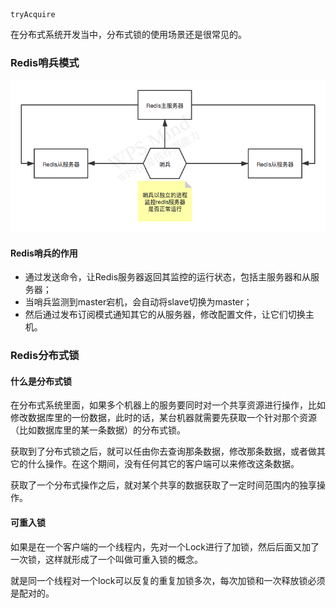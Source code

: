 ```
tryAcquire
```

在分布式系统开发当中，分布式锁的使用场景还是很常见的。

### Redis哨兵模式

![Redis哨兵](Redis分布式锁.assets/Redis哨兵.png)

#### Redis哨兵的作用

- 通过发送命令，让Redis服务器返回其监控的运行状态，包括主服务器和从服务器；
- 当哨兵监测到master宕机，会自动将slave切换为master；
- 然后通过发布订阅模式通知其它的从服务器，修改配置文件，让它们切换主机。

### Redis分布式锁

#### 什么是分布式锁

在分布式系统里面，如果多个机器上的服务要同时对一个共享资源进行操作，比如修改数据库里的一份数据，此时的话，某台机器就需要先获取一个针对那个资源（比如数据库里的某一条数据）的分布式锁。

获取到了分布式锁之后，就可以任由你去查询那条数据，修改那条数据，或者做其它的什么操作。在这个期间，没有任何其它的客户端可以来修改这条数据。

获取了一个分布式操作之后，就对某个共享的数据获取了一定时间范围内的独享操作。

#### 可重入锁

如果是在一个客户端的一个线程内，先对一个Lock进行了加锁，然后后面又加了一次锁，这样就形成了一个叫做可重入锁的概念。

就是同一个线程对一个lock可以反复的重复加锁多次，每次加锁和一次释放锁必须是配对的。

